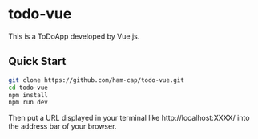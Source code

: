 # todo-vue

This is a ToDoApp developed by Vue.js.

## Quick Start

```sh
git clone https://github.com/ham-cap/todo-vue.git
cd todo-vue
npm install
npm run dev
```
Then put a URL displayed in your terminal like http://localhost:XXXX/ into the address bar of your browser.
